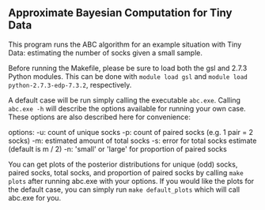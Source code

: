## Approximate Bayesian Computation for Tiny Data

This program runs the ABC algorithm for an example situation with Tiny Data: estimating the number of socks given a small sample. 

Before running the Makefile, please be sure to load both the gsl and 2.7.3 Python modules. This can be done with `module load gsl` and `module load python-2.7.3-edp-7.3.2`, respectively.  

A default case will be run simply calling the executable `abc.exe`.
Calling `abc.exe -h` will describe the options available for running your own case. These options are also described here for convenience:

options:
-u: count of unique socks
-p: count of paired socks (e.g. 1 pair = 2 socks)
-m: estimated amount of total socks
-s: error for total socks estimate (default is m / 2)
-n: 'small' or 'large' for proportion of paired socks

You can get plots of the posterior distributions for unique (odd) socks, paired socks, total socks, and proportion of paired socks by calling `make plots` after running abc.exe with your options. If you would like the plots for the default case, you can simply run `make default_plots` which will call abc.exe for you.


